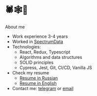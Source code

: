 
# 🕷🕸🐞


About me
- Work experience 3-4 years
- Worked in [SpectrumData](https://spectrumdata.ru/)
- Technologies: 
  - React, Redux, Typescript
  - Algorithms and data structures
  - SOLID principles
  - Cypress, Jest, Git, CI/CD, Vanilla JS
- Check my resume
  - [Resume in Russian](https://docs.google.com/document/d/1rjhoSsVEhexMixKSrJGNN17Da65SiLpZj2k-iagryZs/edit)
  - [Resume in English](https://docs.google.com/document/d/1K_2Rh9CmWQI1nL9K0sgjQFreOP8wXoF3UD0azYGQ8us/edit)
- Contact me: [telegram](https://t.me/jamezdean) or [email](mailto:iagarishev@mail.ru)

<!--
The question: can I use this comments as keywords to improve the SEO of my profile?

Let's try:

- Middle Frontend Developer
- React developer
- React expert
- React Redux developer
- Frontend enthusiast
- Frontend developer

Contact me if you read this: https://t.me/jamezdean
-->
